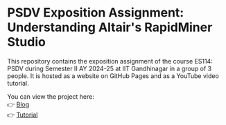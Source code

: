 # PSDV Exposition Assignment: Understanding Altair's RapidMiner Studio

This repository contains the exposition assignment of the course ES114: PSDV during Semester II AY 2024-25 at IIT Gandhinagar in a group of 3 people. It is hosted as a website on GitHub Pages and as a YouTube video tutorial.

You can view the project here:  
👉 [Blog](https://kanan-10.github.io/PSDV/)  
👉 [Tutorial](https://www.youtube.com/watch?v=Or3sqeHnQ18)
